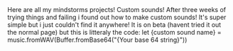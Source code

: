 <html style="font-family:monospace; font-weight:700;">
<head height="400px">
<p1>Here are all my mindstorms projects!</p1>
</head>
<body height="400px">
<p2>Custom sounds!</p2>
<p3>After three weeks of trying things and failing i found out how to make custom sounds! It's super simple but i just couldn't find it anywhere! It is on beta (havent tried it out the normal page) but this is litteraly the code:
let {custom sound name} = music.fromWAV(Buffer.fromBase64("{Your base 64 string}"))</p3>
</body>
</html>
<script>let page = 1;</script>
